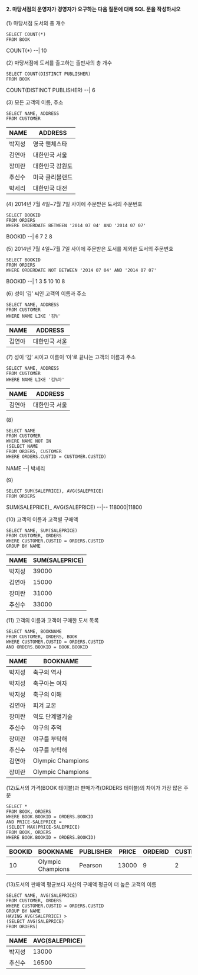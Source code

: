 #### 2. 마당서점의 운영자가 경영자가 요구하는 다음 질문에 대해 SQL 문을 작성하시오

(1) 마당서점 도서의 총 개수
```
SELECT COUNT(*)
FROM BOOK
```
COUNT(*)
--|
10
    
(2) 마당서점에 도서를 출고하는 출판사의 총 개수
```
SELECT COUNT(DISTINCT PUBLISHER)
FROM BOOK
```
COUNT(DISTINCT PUBLISHER)
--|
6
    
(3) 모든 고객의 이름, 주소
```
SELECT NAME, ADDRESS
FROM CUSTOMER
```
NAME|ADDRESS
--|--
박지성	|영국 맨체스타
김연아	|대한민국 서울
장미란	|대한민국 강원도
추신수	|미국 클리블랜드
박세리	|대한민국 대전

(4) 2014년 7월 4일~7월 7일 사이에 주문받은 도서의 주문번호
```
SELECT BOOKID
FROM ORDERS
WHERE ORDERDATE BETWEEN '2014 07 04' AND '2014 07 07'
```
BOOKID
--|
6
7
2
8

(5) 2014년 7월 4일~7월 7일 사이에 주문받은 도서를 제외한 도서의 주문번호
```
SELECT BOOKID
FROM ORDERS
WHERE ORDERDATE NOT BETWEEN '2014 07 04' AND '2014 07 07'
```
BOOKID
--|
1
3
5
10
10
8
    
(6) 성이 ‘김’ 씨인 고객의 이름과 주소
```
SELECT NAME, ADDRESS
FROM CUSTOMER    
WHERE NAME LIKE '김%'
```
NAME|ADDRESS
--|--
김연아	|대한민국 서울

(7) 성이 ‘김’ 씨이고 이름이 ‘아’로 끝나는 고객의 이름과 주소
```
SELECT NAME, ADDRESS
FROM CUSTOMER    
WHERE NAME LIKE '김%아'
```
NAME | ADDRESS
--|--
김연아	|대한민국 서울

(8)
```
SELECT NAME
FROM CUSTOMER
WHERE NAME NOT IN
(SELECT NAME
FROM ORDERS, CUSTOMER
WHERE ORDERS.CUSTID = CUSTOMER.CUSTID)
```
NAME
--|
박세리

(9)
```
SELECT SUM(SALEPRICE), AVG(SALEPRICE)
FROM ORDERS
```
SUM(SALEPRICE)_ AVG(SALEPRICE)
--|--
118000|11800

(10) 고객의 이름과 고객별 구매액
```
SELECT NAME, SUM(SALEPRICE)
FROM CUSTOMER, ORDERS
WHERE CUSTOMER.CUSTID = ORDERS.CUSTID
GROUP BY NAME
```
NAME | SUM(SALEPRICE)
--|--
박지성|39000
김연아	|15000
장미란	|31000
추신수	|33000

(11) 고객의 이름과 고객이 구매한 도서 목록
```
SELECT NAME, BOOKNAME
FROM CUSTOMER, ORDERS, BOOK
WHERE CUSTOMER.CUSTID = ORDERS.CUSTID
AND ORDERS.BOOKID = BOOK.BOOKID
```
NAME | BOOKNAME
--|--
박지성|	축구의 역사
박지성	|축구아는 여자
박지성	|축구의 이해
김연아	|피겨 교본
장미란	|역도 단계별기술
추신수	|야구의 추억
장미란	|야구를 부탁해
추신수	|야구를 부탁해
김연아	|Olympic Champions
장미란	|Olympic Champions


(12)도서의 가격(BOOK 테이블)과 판매가격(ORDERS 테이블)의 차이가 가장 많은 주문
```
SELECT *
FROM BOOK, ORDERS
WHERE BOOK.BOOKID = ORDERS.BOOKID
AND PRICE-SALEPRICE = 
(SELECT MAX(PRICE-SALEPRICE)
FROM BOOK, ORDERS
WHERE BOOK.BOOKID = ORDERS.BOOKID)
```
BOOKID | BOOKNAME| PUBLISHER| PRICE| ORDERID| CUSTID| BOOKID_1 |SALEPRICE| ORDERDATE
--|--|--|--|--|--|--|--|--
10	|Olympic Champions	|Pearson	|13000	|9	|2	|10	|7000	|14/07/09


(13)도서의 판매액 평균보다 자신의 구매액 평균이 더 높은 고객의 이름
```
SELECT NAME, AVG(SALEPRICE)
FROM CUSTOMER, ORDERS
WHERE CUSTOMER.CUSTID = ORDERS.CUSTID
GROUP BY NAME
HAVING AVG(SALEPRICE) >
(SELECT AVG(SALEPRICE)
FROM ORDERS)
```
NAME|AVG(SALEPRICE)
--|--
박지성	|13000
추신수	|16500
